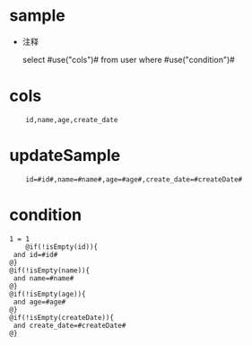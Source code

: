 sample
===
* 注释

	select #use("cols")# from user  where  #use("condition")#

cols
===
		id,name,age,create_date

updateSample
===
	
		id=#id#,name=#name#,age=#age#,create_date=#createDate#

condition
===

	1 = 1  
		@if(!isEmpty(id)){
	 and id=#id#
	@}
	@if(!isEmpty(name)){
	 and name=#name#
	@}
	@if(!isEmpty(age)){
	 and age=#age#
	@}
	@if(!isEmpty(createDate)){
	 and create_date=#createDate#
	@}
	
	